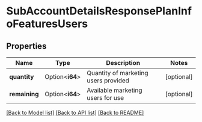 # SubAccountDetailsResponsePlanInfoFeaturesUsers

## Properties

Name | Type | Description | Notes
------------ | ------------- | ------------- | -------------
**quantity** | Option<**i64**> | Quantity of marketing users provided | [optional]
**remaining** | Option<**i64**> | Available marketing users for use | [optional]

[[Back to Model list]](../README.md#documentation-for-models) [[Back to API list]](../README.md#documentation-for-api-endpoints) [[Back to README]](../README.md)


